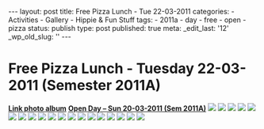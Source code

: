 --- layout: post title: Free Pizza Lunch - Tue 22-03-2011 categories: -
Activities - Gallery - Hippie & Fun Stuff tags: - 2011a - day - free -
open - pizza status: publish type: post published: true meta:
\_edit\_last: '12' \_wp\_old\_slug: '' ---

# Free Pizza Lunch - Tuesday 22-03-2011 (Semester 2011A)

[**Link photo album**](http://img135.imageshack.us/g/img0882o.jpg/)
[**Open Day – Sun 20-03-2011 (Sem 2011A)**](http://rmitc.org/?p=460)
[![](http://img836.imageshack.us/img836/7938/img0861r.th.jpg)](http://img836.imageshack.us/i/img0861r.jpg/)
[![](http://img694.imageshack.us/img694/7154/img0863hl.th.jpg)](http://img694.imageshack.us/i/img0863hl.jpg/)
[![](http://img716.imageshack.us/img716/266/img0864i.th.jpg)](http://img716.imageshack.us/i/img0864i.jpg/)
[![](http://img607.imageshack.us/img607/2921/img0865n.th.jpg)](http://img607.imageshack.us/i/img0865n.jpg/)
[![](http://img717.imageshack.us/img717/4855/img0866j.th.jpg)](http://img717.imageshack.us/i/img0866j.jpg/)
[![](http://img835.imageshack.us/img835/4640/img0868et.th.jpg)](http://img835.imageshack.us/i/img0868et.jpg/)
[![](http://img857.imageshack.us/img857/6674/img0869s.th.jpg)](http://img857.imageshack.us/i/img0869s.jpg/)
[![](http://img715.imageshack.us/img715/9419/img0870jw.th.jpg)](http://img715.imageshack.us/i/img0870jw.jpg/)
[![](http://img695.imageshack.us/img695/7762/img0871mk.th.jpg)](http://img695.imageshack.us/i/img0871mk.jpg/)
[![](http://img845.imageshack.us/img845/7777/img0872k.th.jpg)](http://img845.imageshack.us/i/img0872k.jpg/)
[![](http://img25.imageshack.us/img25/8087/img0874zb.th.jpg)](http://img25.imageshack.us/i/img0874zb.jpg/)
[![](http://img199.imageshack.us/img199/6302/img0875h.th.jpg)](http://img199.imageshack.us/i/img0875h.jpg/)
[![](http://img101.imageshack.us/img101/4007/img0876j.th.jpg)](http://img101.imageshack.us/i/img0876j.jpg/)
[![](http://img69.imageshack.us/img69/7618/img0877q.th.jpg)](http://img69.imageshack.us/i/img0877q.jpg/)
[![](http://img9.imageshack.us/img9/7116/img0878po.th.jpg)](http://img9.imageshack.us/i/img0878po.jpg/)
[![](http://img141.imageshack.us/img141/6848/img0879t.th.jpg)](http://img141.imageshack.us/i/img0879t.jpg/)
[![](http://img576.imageshack.us/img576/3400/img0880m.th.jpg)](http://img576.imageshack.us/i/img0880m.jpg/)
[![](http://img25.imageshack.us/img25/9819/img0881nb.th.jpg)](http://img25.imageshack.us/i/img0881nb.jpg/)
[![](http://img135.imageshack.us/img135/4843/img0882o.th.jpg)](http://img135.imageshack.us/i/img0882o.jpg/)
